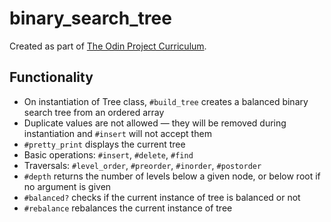 # binary_search_tree

Created as part of [The Odin Project Curriculum](https://www.theodinproject.com/lessons/ruby-binary-search-trees).

## Functionality

- On instantiation of Tree class, `#build_tree` creates a balanced binary search tree from an ordered array
- Duplicate values are not allowed — they will be removed during instantiation and `#insert` will not accept them
- `#pretty_print` displays the current tree
- Basic operations: `#insert`, `#delete`, `#find`
- Traversals: `#level_order`, `#preorder`, `#inorder`, `#postorder`
- `#depth` returns the number of levels below a given node, or below root if no argument is given
- `#balanced?` checks if the current instance of tree is balanced or not
- `#rebalance` rebalances the current instance of tree